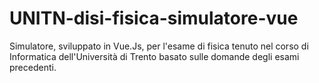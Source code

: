 # UNITN-disi-fisica-simulatore-vue
Simulatore, sviluppato in Vue.Js, per l'esame di fisica tenuto nel corso di Informatica dell'Università di Trento basato sulle domande degli esami precedenti.

